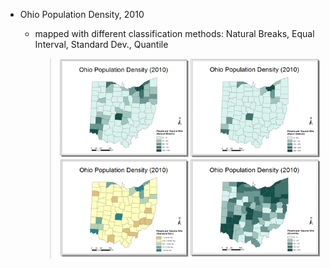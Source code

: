 * Ohio Population Density, 2010

  * mapped with different classification methods: Natural Breaks, Equal Interval, Standard Dev., Quantile

    > ![](/ThematicMapping-Viz.md/OHpopDensity.png)



